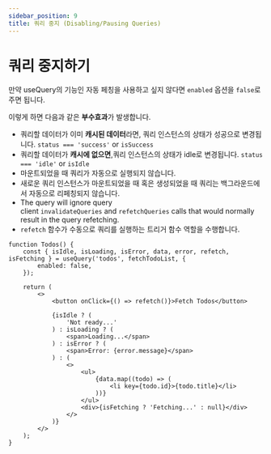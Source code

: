 ```yaml
---
sidebar_position: 9
title: 쿼리 중지 (Disabling/Pausing Queries)
---
```


# 쿼리 중지하기

만약 useQuery의 기능인 자동 페칭을 사용하고 싶지 않다면 `enabled` 옵션을 `false`로 주면 됩니다.

이렇게 하면 다음과 같은 **부수효과**가 발생합니다.

-   쿼리할 데이터가 이미 **캐시된 데이터**라면, 쿼리 인스턴스의 상태가 성공으로 변경됩니다. `status === 'success'` or `isSuccess`
-   쿼리할 데이터가 **캐시에 없으면**,쿼리 인스턴스의 상태가 idle로 변경됩니다. `status === 'idle'` or `isIdle`
-   마운트되었을 때 쿼리가 자동으로 실행되지 않습니다.
-   새로운 쿼리 인스턴스가 마운트되었을 때 혹은 생성되었을 때 쿼리는 백그라운드에서 자동으로 리페칭되지 않습니다.
-   The query will ignore query client `invalidateQueries` and `refetchQueries` calls that would normally result in the query refetching.
-   `refetch` 함수가 수동으로 쿼리를 실행하는 트리거 함수 역할을 수행합니다.

```tsx
function Todos() {
    const { isIdle, isLoading, isError, data, error, refetch, isFetching } = useQuery('todos', fetchTodoList, {
        enabled: false,
    });

    return (
        <>
            <button onClick={() => refetch()}>Fetch Todos</button>

            {isIdle ? (
                'Not ready...'
            ) : isLoading ? (
                <span>Loading...</span>
            ) : isError ? (
                <span>Error: {error.message}</span>
            ) : (
                <>
                    <ul>
                        {data.map((todo) => (
                            <li key={todo.id}>{todo.title}</li>
                        ))}
                    </ul>
                    <div>{isFetching ? 'Fetching...' : null}</div>
                </>
            )}
        </>
    );
}
```
